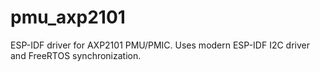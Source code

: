 # pmu_axp2101
ESP-IDF driver for AXP2101 PMU/PMIC.
Uses modern ESP-IDF I2C driver and FreeRTOS synchronization.